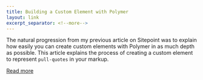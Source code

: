 ```yaml
---
title: Building a Custom Element with Polymer
layout: link
excerpt_separator: <!--more-->
---
```


The natural progression from my previous article on Sitepoint was to explain 
how easily you can create custom elements with Polymer in as much depth as 
possible. This article explains the process of creating a custom element to 
represent `pull-quotes` in your markup.

<!--more-->

[Read more](http://www.sitepoint.com/building-pull-quote-custom-element-polymer/)